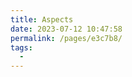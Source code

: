 ```yaml
---
title: Aspects
date: 2023-07-12 10:47:58
permalink: /pages/e3c7b8/
tags:
  - 
---
```

<iframe sandbox scrolling="no" frameborder="0"     
width="977px"   
height="6209px"
:src="$withBase('/images/iOSHtml/2.Aspects.html')" > </iframe> 
<div>The content of mind map is Created by <a href="https://xmind.cn" target="_blank" title="edrawsoft">XMind</a> && <a href="https://www.edrawsoft.com/" target="_blank" title="edrawsoft">MindMaster</a> software</div>
